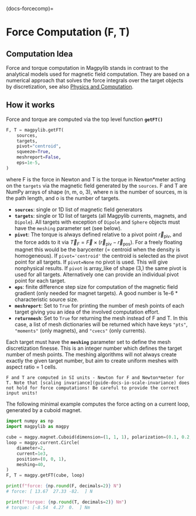 (docs-forcecomp)=
# Force Computation (F, T)

## Computation Idea

Force and torque computation in Magpylib stands in contrast to the analytical models used for magnetic field computation. They are based on a numerical approach that solves the force integrals over the target objects by discretization, see also [Physics and Computation](guide-physics-force-computation).

## How it works

Force and torque are computed via the top level function **`getFT()`**

```python
F, T = magpylib.getFT(
    sources,
    targets,
    pivot="centroid",
    squeeze=True,
    meshreport=False,
    eps=1e-5,
)
```

where F is the force in Newton and T is the torque in Newton*meter acting on the `targets` via the magnetic field generated by the `sources`. F and T are NumPy arrays of shape (n, m, o, 3), where n is the number of sources, m is the path length, and o is the number of targets.

- **`sources`**: single or 1D list of magnetic field generators
- **`targets`**: single or 1D list of targets (all Magpylib currents, magnets, and `Dipole`). All targets with exception of `Dipole` and `Sphere` objects must have the `meshing` parameter set (see below).
- **`pivot`**: The torque is always defined relative to a pivot point $\vec{r}_\text{piv}$, and the force adds to it via $\vec{T}_F = \vec{F} \times (\vec{r}_\text{piv} - \vec{r}_\text{pos})$. For a freely floating magnet this would be the barycenter (= centroid when the density is homogeneous). If `pivot='centroid'` the centroid is selected as the pivot point for all targets. If `pivot=None` no pivot is used. This will give nonphysical results. If `pivot` is array_like of shape (3,) the same pivot is used for all targets. Alternatively one can provide an individual pivot point for each target.
- **`eps`**: finite difference step size for computation of the magnetic field gradient (only needed for magnet targets). A good number is 1e-6 * characteristic source size.
- **`meshreport`**: Set to `True` for printing the number of mesh points of each target giving you an idea of the involved computation effort.
- **`returnmesh`**: Set to `True` for returning the mesh instead of F and T. In this case, a list of mesh dictionaries will be returned which have keys `"pts"`, `"moments"` (only magnets), and `"cvecs"` (only currents).

Each target must have the **`meshing`** parameter set to define the mesh discretization finesse. This is an integer number which defines the target number of mesh points. The meshing algorithms will not always create exactly the given target number, but aim to create uniform meshes with aspect ratio = 1 cells.

```{warning}
F and T are computed in SI units - Newton for F and Newton*meter for T. Note that [scaling invariance](guide-docs-io-scale-invariance) does not hold for force computations! Be careful to provide the correct input units!
```

The following minimal example computes the force acting on a current loop, generated by a cuboid magnet.

```python
import numpy as np
import magpylib as magpy

cube = magpy.magnet.Cuboid(dimension=(1, 1, 1), polarization=(0.1, 0.2, 0.3))
loop = magpy.current.Circle(
    diameter=2,
    current=1e3,
    position=(0, 0, 1),
    meshing=40,
)
F, T = magpy.getFT(cube, loop)

print(f"force: {np.round(F, decimals=2)} N")
# force: [ 13.67  27.33 -82.  ] N

print(f"torque: {np.round(T, decimals=2)} Nm")
# torque: [-8.54  4.27  0.  ] Nm
```
